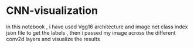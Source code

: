 # CNN-visualization
in this notebook , i have used Vgg16 architecture and image net class index json file to get the labels , then i passed my image across the different conv2d layers and visualize the results
